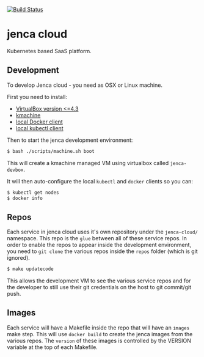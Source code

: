[![Build Status](https://travis-ci.org/jenca-cloud/jenca-cloud.svg?branch=master)](https://travis-ci.org/jenca-cloud/jenca-cloud)

# jenca cloud

Kubernetes based SaaS platform.

## Development

To develop Jenca cloud - you need as OSX or Linux machine.

First you need to install:

 * [VirtualBox version <=4.3](https://www.virtualbox.org/wiki/Download_Old_Builds_4_3)
 * [kmachine](https://github.com/skippbox/kmachine)
 * [local Docker client](https://docs.docker.com/engine/installation/mac/)
 * [local kubectl client](https://coreos.com/kubernetes/docs/latest/configure-kubectl.html)

Then to start the jenca development environment:

```bash
$ bash ./scripts/machine.sh boot
```

This will create a kmachine managed VM using virtualbox called `jenca-devbox`.

It will then auto-configure the local `kubectl` and `docker` clients so you can:

```bash
$ kubectl get nodes
$ docker info
```

## Repos

Each service in jenca cloud uses it's own repository under the `jenca-cloud/` namespace.  This repo is the `glue` between all of these service repos.  In order to enable the repos to appear inside the development environment, you need to `git clone` the various repos inside the `repos` folder (which is git ignored).

```bash
$ make updatecode
```

This allows the development VM to see the various service repos and for the developer to still use their git credentials on the host to git commit/git push.

## Images

Each service will have a Makefile inside the repo that will have an `images` make step.  This will use `docker build` to create the jenca images from the various repos.  The `version` of these images is controlled by the VERSION variable at the top of each Makefile.


